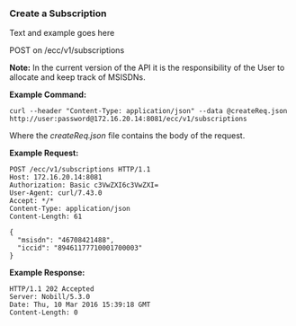 ### Create a Subscription

Text and example goes here

POST on /ecc/v1/subscriptions

__Note:__ In the current version of the API it is the responsibility of the User to allocate and keep track of MSISDNs. 

__Example Command:__
```
curl --header "Content-Type: application/json" --data @createReq.json http://user:password@172.16.20.14:8081/ecc/v1/subscriptions
```
Where the _createReq.json_ file contains the body of the request.

__Example Request:__
```
POST /ecc/v1/subscriptions HTTP/1.1
Host: 172.16.20.14:8081
Authorization: Basic c3VwZXI6c3VwZXI=
User-Agent: curl/7.43.0
Accept: */*
Content-Type: application/json
Content-Length: 61

{
  "msisdn": "46708421488",
  "iccid": "89461177710001700003"
}
```

__Example Response:__
```
HTTP/1.1 202 Accepted
Server: Nobill/5.3.0
Date: Thu, 10 Mar 2016 15:39:18 GMT
Content-Length: 0
```

